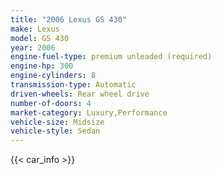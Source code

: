 ```yaml
---
title: "2006 Lexus GS 430"
make: Lexus
model: GS 430
year: 2006
engine-fuel-type: premium unleaded (required)
engine-hp: 300
engine-cylinders: 8
transmission-type: Automatic
driven-wheels: Rear wheel drive
number-of-doors: 4
market-category: Luxury,Performance
vehicle-size: Midsize
vehicle-style: Sedan
---
```


{{< car_info >}}
